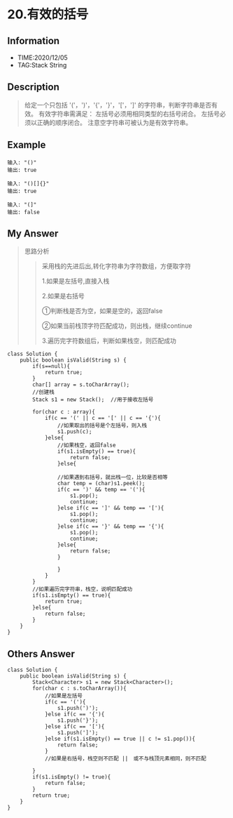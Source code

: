 # 20.有效的括号
## Information
- TIME:2020/12/05
- TAG:Stack String
  
## Description

>给定一个只包括 '('，')'，'{'，'}'，'['，']' 的字符串，判断字符串是否有效。
有效字符串需满足：
左括号必须用相同类型的右括号闭合。
左括号必须以正确的顺序闭合。
注意空字符串可被认为是有效字符串。


## Example
```
输入: "()"
输出: true

输入: "()[]{}"
输出: true

输入: "(]"
输出: false
```

## My Answer
>思路分析
>>采用栈的先进后出,转化字符串为字符数组，方便取字符    
>>
>>1.如果是左括号,直接入栈  
>>
>>2.如果是右括号  
>>
>>①判断栈是否为空，如果是空的，返回false  
>>
>>②如果当前栈顶字符匹配成功，则出栈，继续continue  
>>
>>3.遍历完字符数组后，判断如果栈空，则匹配成功  

```
class Solution {
    public boolean isValid(String s) {
        if(s==null){
            return true;
        }
        char[] array = s.toCharArray();
        //创建栈
        Stack s1 = new Stack();  //用于接收左括号

        for(char c : array){
            if(c == '(' || c == '[' || c == '{'){
                //如果取出的括号是个左括号，则入栈
                s1.push(c);
            }else{                
                //如果栈空，返回false
                if(s1.isEmpty() == true){
                    return false;
                }else{

                //如果遇到右括号，就出栈一位，比较是否相等
                char temp = (char)s1.peek();
                if(c == ')' && temp == '('){
                    s1.pop();
                    continue;
                }else if(c == ']' && temp == '['){
                    s1.pop();
                    continue;
                }else if(c == '}' && temp == '{'){
                    s1.pop();
                    continue;
                }else{
                    return false;
                }
               
                }        
            }
        }
        //如果遍历完字符串，栈空，说明匹配成功
        if(s1.isEmpty() == true){
            return true;
        }else{
            return false;
        }
    }
}

```

## Others Answer
```
class Solution {
    public boolean isValid(String s) {
        Stack<Character> s1 = new Stack<Character>();
        for(char c : s.toCharArray()){
            //如果是左括号
            if(c == '('){
                s1.push(')');
            }else if(c == '{'){
                s1.push('}');
            }else if(c == '['){
                s1.push(']');
            }else if(s1.isEmpty() == true || c != s1.pop()){
                return false;
            }
            //如果是右括号，栈空则不匹配 ||　或不与栈顶元素相同，则不匹配
            
        }
        if(s1.isEmpty() != true){
            return false;
        }
        return true;
    }
}

```

































